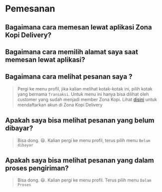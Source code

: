# Pemesanan
## Bagaimana cara memesan lewat aplikasi Zona Kopi Delivery?
## Bagaimana cara memilih alamat saya saat memesan lewat aplikasi?
## Bagaimana cara melihat pesanan saya ?
> Pergi ke menu profil, jika kalian melihat kotak-kotak ini, pilih kotak yang bernama `Transaksi`. Untuk menu ini hanya bisa dilihat oleh customer yang sudah menjadi member Zona Kopi. Lihat [disini](faq.md#bagaimana-cara-mendaftarkan-akun-di-zona-kopi-delivery) untuk mendaftarkan akun di Zona Kopi Delivery
## Apakah saya bisa melihat pesanan yang belum dibayar?
> Bisa dong. :smiley:. Kalian pergi ke menu profil, terus pilih menu `Belum dibayar`
## Apakah saya bisa melihat pesanan yang dalam proses pengiriman?
> Bisa dong. :smiley:. Kalian pergi ke menu profil. Terus pilih menu `Dalam Proses`